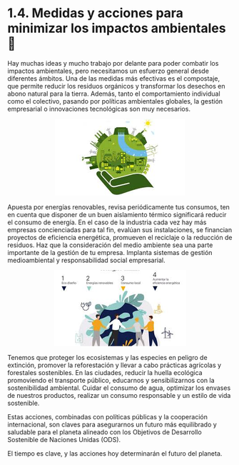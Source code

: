 # 1.4. Medidas y acciones para minimizar los impactos ambientales 📜

Hay muchas ideas y mucho trabajo por delante para poder combatir los impactos ambientales, pero necesitamos un esfuerzo general desde diferentes ámbitos. Una de las medidas más efectivas es el compostaje, que permite reducir los residuos orgánicos y transformar los desechos en abono natural para la tierra. Además, tanto el comportamiento individual como el colectivo, pasando por políticas ambientales globales, la gestión empresarial o innovaciones tecnológicas son muy necesarios.

<p align="center">
  <img src="/img/medida.jpeg" alt="![Medida](/img/medida.jpeg)" />
</p>

Apuesta por energías renovables, revisa periódicamente tus consumos, ten en cuenta que disponer de un buen aislamiento térmico significará reducir el consumo de energía. 
En el caso de la industria cada vez hay más empresas concienciadas para tal fin, evalúan sus instalaciones, se financian proyectos de eficiencia energética, promueven el reciclaje o la reducción de residuos. Haz que la consideración del medio ambiente sea una parte importante de la gestión de tu empresa. Implanta sistemas de gestión medioambiental y responsabilidad social empresarial.

<p align="center">
  <img src="/img/medida1.jpeg" alt="![Medida1](/img/medida1.jpeg)" />
</p>

Tenemos que proteger los ecosistemas y las especies en peligro de extinción, promover la reforestación y llevar a cabo prácticas agrícolas y forestales sostenibles. En las ciudades, reducir la huella ecológica promoviendo el transporte público, educarnos y sensibilizarnos con la sostenibilidad ambiental. Cuidar el consumo de agua, optimizar los envases de nuestros productos, realizar un consumo responsable y un estilo de vida sostenible.

Estas acciones, combinadas con políticas públicas y la cooperación internacional, son claves para asegurarnos un futuro más equilibrado y saludable para el planeta alineado con los Objetivos de Desarrollo Sostenible de Naciones Unidas (ODS).

El tiempo es clave, y las acciones hoy determinarán el futuro del planeta.
